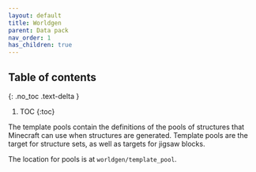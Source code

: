 ```yaml
---
layout: default
title: Worldgen
parent: Data pack
nav_order: 1
has_children: true
---
```


## Table of contents
{: .no_toc .text-delta }

1. TOC
{:toc}

The template pools contain the definitions of the pools of structures
that Minecraft can use when structures are generated. Template pools are
the target for structure sets, as well as targets for jigsaw blocks.

The location for pools is at `worldgen/template_pool`.


